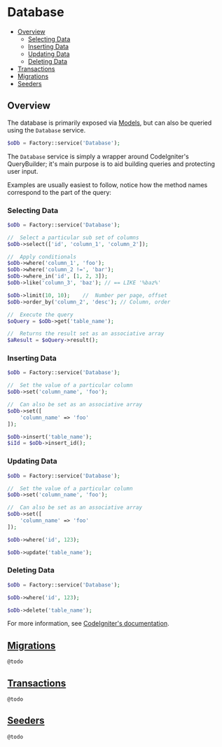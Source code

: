 # Database

- [Overview](#overview)
    - [Selecting Data](#selecting-data)
    - [Inserting Data](#inserting-data)
    - [Updating Data](#updating-data)
    - [Deleting Data](#deleting-data)
- [Transactions](#transactions)
- [Migrations](#migrations)
- [Seeders](#seeders)


## Overview

The database is primarily exposed via [Models](../factory/models.md), but can also be queried using the `Database`
service.

```php
$oDb = Factory::service('Database');
```

The `Database` service is simply a wrapper around CodeIgniter's QueryBuilder; it's main purpose is to aid building
queries and protecting user input.

Examples are usually easiest to follow, notice how the method names correspond to the part of the query:

### Selecting Data
```php
$oDb = Factory::service('Database');

//  Select a particular sub set of columns
$oDb->select(['id', 'column_1', 'column_2']);

//  Apply conditionals
$oDb->where('column_1', 'foo');
$oDb->where('column_2 !=', 'bar');
$oDb->where_in('id', [1, 2, 3]);
$oDb->like('column_3', 'baz'); // == LIKE '%baz%'

$oDb->limit(10, 10);    //  Number per page, offset
$oDb->order_by('column_2', 'desc'); // Column, order

//  Execute the query
$oQuery = $oDb->get('table_name');

//  Returns the result set as an associative array
$aResult = $oQuery->result();
```

### Inserting Data
```php
$oDb = Factory::service('Database');

//  Set the value of a particular column
$oDb->set('column_name', 'foo');

//  Can also be set as an associative array
$oDb->set([
    'column_name' => 'foo'
]);

$oDb->insert('table_name');
$iId = $oDb->insert_id();
````

### Updating Data
```php
$oDb = Factory::service('Database');

//  Set the value of a particular column
$oDb->set('column_name', 'foo');

//  Can also be set as an associative array
$oDb->set([
    'column_name' => 'foo'
]);

$oDb->where('id', 123);

$oDb->update('table_name');
````

### Deleting Data
```php
$oDb = Factory::service('Database');

$oDb->where('id', 123);

$oDb->delete('table_name');
````

For more information, see [CodeIgniter's documentation](https://codeigniter.com/userguide2/database/active_record.html).


## [Migrations](migrations.md)

    @todo


## [Transactions](transactions.md)

    @todo


## [Seeders](seeders.md)

    @todo

